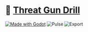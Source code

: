 # :gun: [Threat Gun Drill](https://verillious.github.io/tgdrill)
[![Made with Godot](https://img.shields.io/badge/Made%20with-Godot-478CBF?style=flat&logo=godot%20engine&logoColor=white)](https://godotengine.org)
![Pulse](https://img.shields.io/github/commit-activity/m/verillious/tgdrill)
![Export](https://github.com/verillious/tgdrill/actions/workflows/godot-export.yml/badge.svg)

